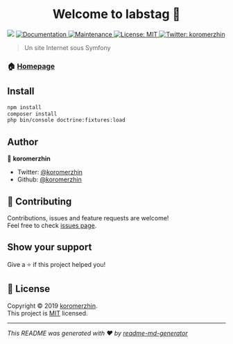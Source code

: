 <h1 align="center">Welcome to labstag 👋</h1>
<p>
  <img src="https://img.shields.io/badge/version-1.0.0-blue.svg?cacheSeconds=2592000" />
  <a href="https://github.com/labstag/labstag#readme">
    <img alt="Documentation" src="https://img.shields.io/badge/documentation-yes-brightgreen.svg" target="_blank" />
  </a>
  <a href="https://github.com/labstag/labstag/graphs/commit-activity">
    <img alt="Maintenance" src="https://img.shields.io/badge/Maintained%3F-yes-green.svg" target="_blank" />
  </a>
  <a href="https://github.com/labstag/labstag/blob/master/LICENSE">
    <img alt="License: MIT" src="https://img.shields.io/badge/License-MIT-yellow.svg" target="_blank" />
  </a>
  <a href="https://twitter.com/koromerzhin">
    <img alt="Twitter: koromerzhin" src="https://img.shields.io/twitter/follow/koromerzhin.svg?style=social" target="_blank" />
  </a>
</p>

> Un site Internet sous Symfony

### 🏠 [Homepage](https://github.com/labstag/labstag#readme)

## Install

```sh
npm install
composer install
php bin/console doctrine:fixtures:load
```

## Author

👤 **koromerzhin**

* Twitter: [@koromerzhin](https://twitter.com/koromerzhin)
* Github: [@koromerzhin](https://github.com/koromerzhin)

## 🤝 Contributing

Contributions, issues and feature requests are welcome!<br />Feel free to check [issues page](https://github.com/labstag/labstag/issues).

## Show your support

Give a ⭐️ if this project helped you!

## 📝 License

Copyright © 2019 [koromerzhin](https://github.com/koromerzhin).<br />
This project is [MIT](https://github.com/labstag/labstag/blob/master/LICENSE) licensed.

***
_This README was generated with ❤️ by [readme-md-generator](https://github.com/kefranabg/readme-md-generator)_
